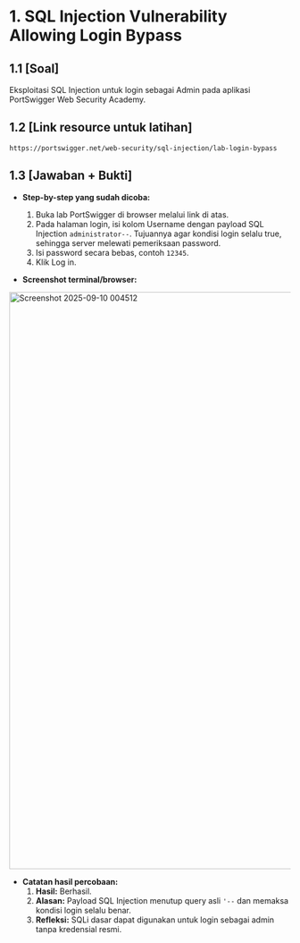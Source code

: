 # **1. SQL Injection Vulnerability Allowing Login Bypass**

## **1.1 [Soal]**
Eksploitasi SQL Injection untuk login sebagai Admin pada aplikasi PortSwigger Web Security Academy.

## **1.2 [Link resource untuk latihan]**
`https://portswigger.net/web-security/sql-injection/lab-login-bypass`

## **1.3 [Jawaban + Bukti]**
- **Step-by-step yang sudah dicoba:**
    1. Buka lab PortSwigger di browser melalui link di atas.
    2. Pada halaman login, isi kolom Username dengan payload SQL Injection `administrator--`. Tujuannya agar kondisi login selalu true, sehingga server melewati pemeriksaan password.
    3. Isi password secara bebas, contoh `12345`.
    4. Klik Log in.

- **Screenshot terminal/browser:**
<img width="1920" height="1032" alt="Screenshot 2025-09-10 004512" src="https://github.com/user-attachments/assets/ffd72280-d29e-4c8a-9205-bd3987501b6a" />

- **Catatan hasil percobaan:**
    1. **Hasil:** Berhasil.
    2. **Alasan:** Payload SQL Injection menutup query asli `'--` dan memaksa kondisi login selalu benar.
    3. **Refleksi:** SQLi dasar dapat digunakan untuk login sebagai admin tanpa kredensial resmi.
